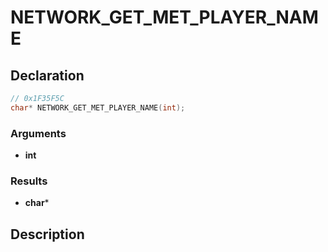 # NETWORK_GET_MET_PLAYER_NAME

## Declaration
```cpp
// 0x1F35F5C
char* NETWORK_GET_MET_PLAYER_NAME(int);
```

### Arguments
- **int**

### Results
- **char***

## Description
